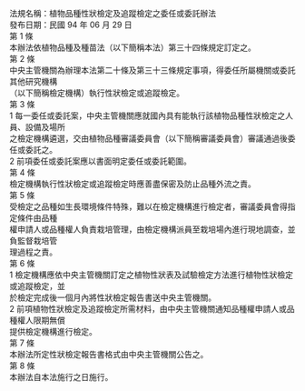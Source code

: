 法規名稱：植物品種性狀檢定及追蹤檢定之委任或委託辦法  
發布日期：民國 94 年 06 月 29 日  
第 1 條  
本辦法依植物品種及種苗法（以下簡稱本法）第三十四條規定訂定之。  
第 2 條  
中央主管機關為辦理本法第二十條及第三十三條規定事項，得委任所屬機關或委託其他研究機構  
（以下簡稱檢定機構）執行性狀檢定或追蹤檢定。  
第 3 條  
1 每一委任或委託案，中央主管機關應就國內具有能執行該植物品種性狀檢定之人員、設備及場所  
之檢定機構遴選，交由植物品種審議委員會（以下簡稱審議委員會）審議通過後委任或委託之。  
2 前項委任或委託案應以書面明定委任或委託範圍。  
第 4 條  
檢定機構執行性狀檢定或追蹤檢定時應善盡保密及防止品種外流之責。  
第 5 條  
受檢定之品種如生長環境條件特殊，難以在檢定機構進行檢定者，審議委員會得指定條件由品種  
權申請人或品種權人負責栽培管理，由檢定機構派員至栽培場內進行現地調查，並負監督栽培管  
理過程之責。  
第 6 條  
1 檢定機構應依中央主管機關訂定之植物性狀表及試驗檢定方法進行植物性狀檢定或追蹤檢定，並  
於檢定完成後一個月內將性狀檢定報告書送中央主管機關。  
2 前項植物性狀檢定及追蹤檢定所需材料，由中央主管機關通知品種權申請人或品種權人限期無償  
提供檢定機構進行檢定。  
第 7 條  
本辦法所定性狀檢定報告書格式由中央主管機關公告之。  
第 8 條  
本辦法自本法施行之日施行。  


